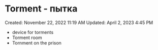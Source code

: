 # Torment - пытка

Created: November 22, 2022 11:19 AM
Updated: April 2, 2023 4:45 PM

- device for torments
- Torment room
- Tornment on the prison